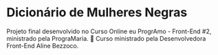 # Dicionário de Mulheres Negras

Projeto final desenvolvido no Curso Online eu ProgrAmo - Front-End #2, ministrado pela PrograMaria.
:rocket: Curso ministrado pela Desenvolvedora Front-End Aline Bezzoco. 

